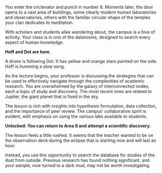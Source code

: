 You enter the circlevator and punch in number 8. Moments later, the door opens to a vast area of buildings, some clearly modern human laboratories and observatories, others with the familiar circular shape of the temples your clan dedicates to meditation.

With scholars and students alike wandering about, the campus is a hive of activity. Your class is in one of the datarooms, designed to search every aspect of human knowledge. 

**Hoff and Dot are here.**

A drone is following Dot. It has yellow and orange stars painted on the side. Hoff is humming a slow song.

As the lecture begins, your professor is discussing the strategies that can be used to effectively navigate through the complexities of academic research. You are overwhelmed by the galaxy of interconnected nodes, each a topic of study and discovery. The most recent ones are related to Jupiter, the giant planet that is fixed in the sky.

The lesson is rich with insights into hypothesis formulation, data collection, and the importance of peer review. The campus' collaborative spirit is evident, with emphasis on using the various labs available to students.

**Unlocked: You can return to Area 8 and attempt a scientific discovery.**

The lesson feels a little rushed. It seems that the teacher wanted to be on the observation deck during the eclipse that is starting now and will last an hour.

Instead, you use this opportunity to search the database for studies of the dust from outside. Previous research has found nothing significant, and your sample, now turned to a dark mud, may not be worth investigating.
